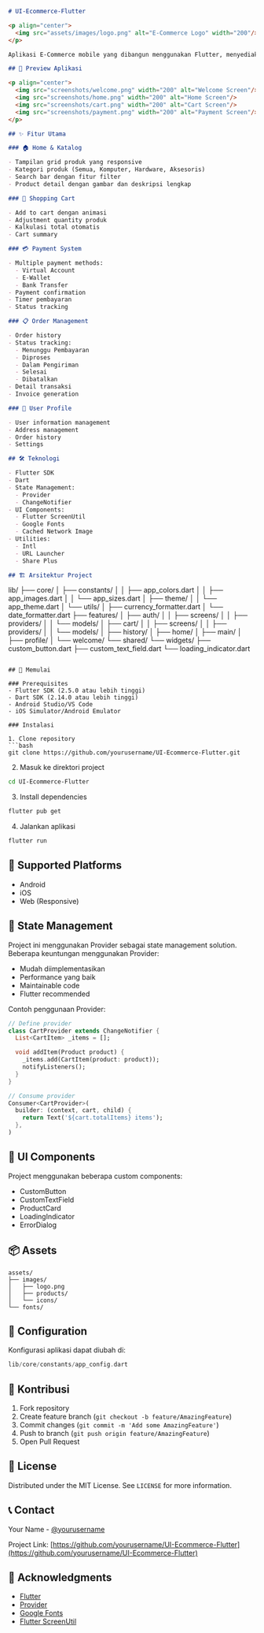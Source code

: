 ```markdown
# UI-Ecommerce-Flutter

<p align="center">
  <img src="assets/images/logo.png" alt="E-Commerce Logo" width="200"/>
</p>

Aplikasi E-Commerce mobile yang dibangun menggunakan Flutter, menyediakan pengalaman belanja yang modern dan user-friendly. Project ini fokus pada implementasi UI/UX yang clean dan responsive dengan fitur-fitur e-commerce standar industri.

## 📱 Preview Aplikasi

<p align="center">
  <img src="screenshots/welcome.png" width="200" alt="Welcome Screen"/>
  <img src="screenshots/home.png" width="200" alt="Home Screen"/>
  <img src="screenshots/cart.png" width="200" alt="Cart Screen"/>
  <img src="screenshots/payment.png" width="200" alt="Payment Screen"/>
</p>

## ✨ Fitur Utama

### 🏠 Home & Katalog

- Tampilan grid produk yang responsive
- Kategori produk (Semua, Komputer, Hardware, Aksesoris)
- Search bar dengan fitur filter
- Product detail dengan gambar dan deskripsi lengkap

### 🛒 Shopping Cart

- Add to cart dengan animasi
- Adjustment quantity produk
- Kalkulasi total otomatis
- Cart summary

### 💳 Payment System

- Multiple payment methods:
  - Virtual Account
  - E-Wallet
  - Bank Transfer
- Payment confirmation
- Timer pembayaran
- Status tracking

### 📋 Order Management

- Order history
- Status tracking:
  - Menunggu Pembayaran
  - Diproses
  - Dalam Pengiriman
  - Selesai
  - Dibatalkan
- Detail transaksi
- Invoice generation

### 👤 User Profile

- User information management
- Address management
- Order history
- Settings

## 🛠 Teknologi

- Flutter SDK
- Dart
- State Management:
  - Provider
  - ChangeNotifier
- UI Components:
  - Flutter ScreenUtil
  - Google Fonts
  - Cached Network Image
- Utilities:
  - Intl
  - URL Launcher
  - Share Plus

## 🏗 Arsitektur Project
```

lib/
├── core/
│ ├── constants/
│ │ ├── app_colors.dart
│ │ ├── app_images.dart
│ │ └── app_sizes.dart
│ ├── theme/
│ │ └── app_theme.dart
│ └── utils/
│ ├── currency_formatter.dart
│ └── date_formatter.dart
├── features/
│ ├── auth/
│ │ ├── screens/
│ │ ├── providers/
│ │ └── models/
│ ├── cart/
│ │ ├── screens/
│ │ ├── providers/
│ │ └── models/
│ ├── history/
│ ├── home/
│ ├── main/
│ ├── profile/
│ └── welcome/
└── shared/
└── widgets/
├── custom_button.dart
├── custom_text_field.dart
└── loading_indicator.dart

````

## 🚀 Memulai

### Prerequisites
- Flutter SDK (2.5.0 atau lebih tinggi)
- Dart SDK (2.14.0 atau lebih tinggi)
- Android Studio/VS Code
- iOS Simulator/Android Emulator

### Instalasi

1. Clone repository
```bash
git clone https://github.com/yourusername/UI-Ecommerce-Flutter.git
````

2. Masuk ke direktori project

```bash
cd UI-Ecommerce-Flutter
```

3. Install dependencies

```bash
flutter pub get
```

4. Jalankan aplikasi

```bash
flutter run
```

## 📱 Supported Platforms

- Android
- iOS
- Web (Responsive)

## 🎯 State Management

Project ini menggunakan Provider sebagai state management solution. Beberapa keuntungan menggunakan Provider:

- Mudah diimplementasikan
- Performance yang baik
- Maintainable code
- Flutter recommended

Contoh penggunaan Provider:

```dart
// Define provider
class CartProvider extends ChangeNotifier {
  List<CartItem> _items = [];

  void addItem(Product product) {
    _items.add(CartItem(product: product));
    notifyListeners();
  }
}

// Consume provider
Consumer<CartProvider>(
  builder: (context, cart, child) {
    return Text('${cart.totalItems} items');
  },
)
```

## 🎨 UI Components

Project menggunakan beberapa custom components:

- CustomButton
- CustomTextField
- ProductCard
- LoadingIndicator
- ErrorDialog

## 📦 Assets

```
assets/
├── images/
│   ├── logo.png
│   ├── products/
│   └── icons/
└── fonts/
```

## 🔧 Configuration

Konfigurasi aplikasi dapat diubah di:

```dart
lib/core/constants/app_config.dart
```

## 🤝 Kontribusi

1. Fork repository
2. Create feature branch (`git checkout -b feature/AmazingFeature`)
3. Commit changes (`git commit -m 'Add some AmazingFeature'`)
4. Push to branch (`git push origin feature/AmazingFeature`)
5. Open Pull Request

## 📝 License

Distributed under the MIT License. See `LICENSE` for more information.

## 📞 Contact

Your Name - [@yourusername](https://twitter.com/yourusername)

Project Link: [https://github.com/yourusername/UI-Ecommerce-Flutter](https://github.com/yourusername/UI-Ecommerce-Flutter)

## 🙏 Acknowledgments

- [Flutter](https://flutter.dev)
- [Provider](https://pub.dev/packages/provider)
- [Google Fonts](https://pub.dev/packages/google_fonts)
- [Flutter ScreenUtil](https://pub.dev/packages/flutter_screenutil)

```

```
